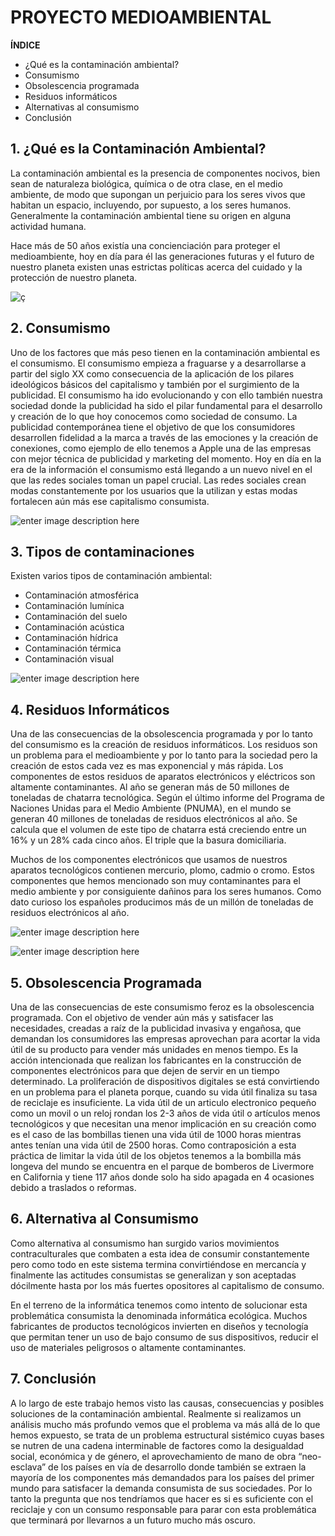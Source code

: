 
# **PROYECTO MEDIOAMBIENTAL**

**ÍNDICE** 
- ¿Qué es la contaminación ambiental?
- Consumismo
- Obsolescencia programada
- Residuos informáticos
- Alternativas al consumismo
- Conclusión


## 1. ¿Qué es la Contaminación Ambiental?
La contaminación ambiental es la presencia de componentes nocivos, bien sean de naturaleza biológica, química o de otra clase, en el medio ambiente, de modo que supongan un perjuicio para los seres vivos que habitan un espacio, incluyendo, por supuesto, a los seres humanos. Generalmente la contaminación ambiental tiene su origen en alguna actividad humana.

Hace más de 50 años existía una concienciación para proteger el medioambiente, hoy en día para él las generaciones futuras y el futuro de nuestro planeta existen unas estrictas políticas acerca del cuidado y la protección de nuestro planeta.

![ç](https://statics-cuidateplus.marca.com/cms/styles/ratio_43/azblob/contaminacion-ilustracion.jpg.webp?itok=l0elgOfc)

## 2. Consumismo
Uno de los factores que más peso tienen en la contaminación ambiental es el consumismo.
El consumismo empieza a fraguarse y a desarrollarse a partir del siglo XX como consecuencia de la aplicación de los pilares ideológicos básicos del capitalismo y también por el surgimiento de la publicidad.
El consumismo ha ido evolucionando y con ello también nuestra sociedad donde la publicidad ha sido el pilar fundamental para el desarrollo y creación de lo que hoy conocemos como sociedad de consumo. La publicidad contemporánea tiene el objetivo de que los consumidores desarrollen fidelidad a la marca a través de las emociones y la creación de conexiones, como ejemplo de ello tenemos a Apple una de las empresas con mejor técnica de publicidad y marketing del momento.
Hoy en día en la era de la información el consumismo está llegando a un nuevo nivel en el que las redes sociales toman un papel crucial. Las redes sociales crean modas constantemente por los usuarios que la utilizan y estas modas fortalecen aún más ese capitalismo consumista.


![enter image description here](https://www.greenpeace.org/static/planet4-mexico-stateless/2020/02/067ff294-gp0sttzsj.jpg)

## 3. Tipos de contaminaciones

Existen varios tipos de contaminación ambiental:
- Contaminación atmosférica
- Contaminación lumínica
- Contaminación del suelo 
- Contaminación acústica
- Contaminación hídrica
- Contaminación térmica
- Contaminación visual

![**enter image description here**](https://www.lifeder.com/wp-content/uploads/2021/09/tipos-de-contaminacion-imagen.jpg)

## 4. Residuos Informáticos
Una de las consecuencias de la obsolescencia programada y por lo tanto del consumismo es la creación de residuos informáticos. Los residuos son un problema para el medioambiente y por lo tanto para la sociedad pero la creación de estos cada vez es mas exponencial y más rápida. Los componentes de estos residuos de aparatos electrónicos y eléctricos son altamente contaminantes. 
Al año se generan más de 50 millones de toneladas de chatarra tecnológica.
Según el último informe del Programa de Naciones Unidas para el Medio Ambiente (PNUMA), en el mundo se generan 40 millones de toneladas de residuos electrónicos al año. Se calcula que el volumen de este tipo de chatarra está creciendo entre un 16% y un 28% cada cinco años. El triple que la basura domiciliaria. 

Muchos de los componentes electrónicos que usamos de nuestros aparatos tecnológicos contienen mercurio, plomo, cadmio o cromo.
Estos componentes que hemos mencionado son muy contaminantes para el medio ambiente y por consiguiente dañinos para los seres humanos.
Como dato curioso los españoles producimos más de un millón de toneladas de residuos electrónicos al año.


![enter image description here](https://www.nationalgeographic.com.es/medio/2018/09/28/vertedero-de-basura-electronica-paises-bajos_ba0f44db_1280x853.jpg)


![enter image description here](https://www.iberdrola.com/documents/20125/40465/basura_746x419.jpg/52421a91-7d32-7a81-df39-935d8c896ca9?t=1627375833183)

## 5. Obsolescencia Programada
Una de las consecuencias de este consumismo feroz es la obsolescencia programada.
Con el objetivo de vender aún más y satisfacer las necesidades, creadas a raíz de la publicidad invasiva y engañosa, que demandan los consumidores las empresas aprovechan para acortar la vida útil de su producto para vender más unidades en menos tiempo.
Es la acción intencionada que realizan los fabricantes en la construcción de componentes electrónicos para que dejen de servir en un tiempo determinado.
La proliferación de dispositivos digitales se está convirtiendo en un problema para el planeta porque, cuando su vida útil finaliza su tasa de reciclaje es insuficiente.
La vida útil de un articulo electronico pequeño como un movil o un reloj rondan los 2-3 años de vida útil o artículos menos tecnológicos y que necesitan una menor implicación en su creación como es el caso de las bombillas tienen una vida útil de 1000 horas mientras antes tenían una vida útil de 2500 horas.
Como contraposición a esta práctica de limitar la vida útil de los objetos tenemos a la bombilla más longeva del mundo se encuentra en el parque de bomberos de Livermore en California y tiene 117 años donde solo ha sido apagada en 4 ocasiones debido a traslados o reformas.


## **6. Alternativa al Consumismo**
Como alternativa al consumismo han surgido varios movimientos contraculturales que combaten a esta idea de consumir constantemente pero como todo en este sistema termina convirtiéndose en mercancía y finalmente las actitudes consumistas se generalizan y son
aceptadas dócilmente hasta por los más fuertes opositores al capitalismo de consumo.

En el terreno de la informática tenemos como intento de solucionar esta problemática consumista la denominada informática ecológica.
Muchos fabricantes de productos tecnológicos invierten en diseños y tecnología que permitan tener un uso de bajo consumo de sus dispositivos, reducir el uso de materiales peligrosos o altamente contaminantes.



## 7. Conclusión
A lo largo de este trabajo hemos visto las causas, consecuencias y posibles soluciones de la contaminación ambiental.
Realmente si realizamos un análisis mucho más profundo vemos que el problema va más allá de lo que hemos expuesto, se trata de un problema estructural sistémico cuyas bases se nutren de una cadena interminable de factores como la desigualdad social, económica y de género, el aprovechamiento de mano de obra “neo-esclava” de los países en vía de desarrollo donde también se extraen la mayoría de los componentes más demandados para los países del primer mundo para satisfacer la demanda consumista de sus sociedades.
Por lo tanto la pregunta que nos tendríamos que hacer es si es suficiente con el reciclaje y con un consumo responsable para parar con esta problemática que terminará por llevarnos a un futuro mucho más oscuro.

<!--stackedit_data:
eyJoaXN0b3J5IjpbLTE3Nzc1MjA0OSwtMTE4OTQ4MzA0MywtMj
A3NTIwNjMwMSwtNjgyMTE0MjcsLTE3MTE5MjU1ODVdfQ==
-->